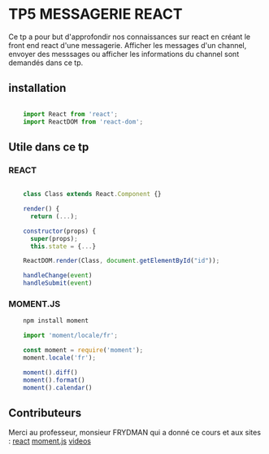 # TP5 MESSAGERIE REACT

Ce tp a pour but d'approfondir nos connaissances sur react en créant le front end react d'une messagerie. Afficher les messages d'un channel, envoyer des messsages ou afficher les informations du channel sont demandés dans ce tp.

## installation
```js

    import React from 'react';
    import ReactDOM from 'react-dom';

```
## Utile dans ce tp

 ### REACT
```js

    class Class extends React.Component {}

    render() {
      return (...);

    constructor(props) {
      super(props);
      this.state = {...}

    ReactDOM.render(Class, document.getElementById("id"));

    handleChange(event)
    handleSubmit(event)

```
 ### MOMENT.JS
```js
    npm install moment

    import 'moment/locale/fr';

    const moment = require('moment');
    moment.locale('fr');

    moment().diff()
    moment().format()
    moment().calendar()
```

## Contributeurs
Merci au professeur, monsieur FRYDMAN qui a donné ce cours et aux sites :
[react](https://fr.reactjs.org/tutorial/tutorial.html)
[moment.js](https://https://momentjs.com/)
[videos](https://www.youtube.com/watch?v=SMgQlTSoXf0&list=PLjwdMgw5TTLWom67YfZuha-1iYzIirwJR)